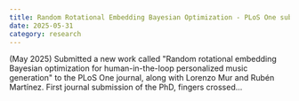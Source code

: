 ```yaml
---
title: Random Rotational Embedding Bayesian Optimization - PLoS One submission
date: 2025-05-31
category: research
---
```


(May 2025)
Submitted a new work called "Random rotational embedding Bayesian optimization for human-in-the-loop personalized music generation" to the PLoS One journal, along with Lorenzo Mur and Rubén Martínez. First journal submission of the PhD, fingers crossed...